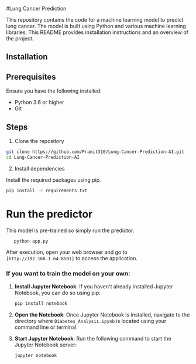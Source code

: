 #Lung Cancer Prediction

This repository contains the code for a machine learning model to predict lung cancer. The model is built using Python and various machine learning libraries. This README provides installation instructions and an overview of the project.

## Installation

## Prerequisites
Ensure you have the following installed:
- Python 3.6 or higher
- Git


## Steps
1. Clone the repository

```bash
git clone https://github.com/Pramit316/Lung-Cancer-Prediction-AI.git
cd Lung-Cancer-Prediction-AI
```

2. Install dependencies

Install the required packages using pip.
```bash
pip install -r requirements.txt
```

# Run the predictor
This model is pre-trained so simply run the predictor.
```bash
   python app.py
   ```
   After execution, open your web browser and go to `[http://192.168.1.64:8501]` to access the application.

### If you want to train the model on your own:

1. **Install Jupyter Notebook**: If you haven't already installed Jupyter Notebook, you can do so using pip:
   ```bash
   pip install notebook
   ```

2. **Open the Notebook**: Once Jupyter Notebook is installed, navigate to the directory where `Diabetes_Analysis.ipynb` is located using your command line or terminal.

3. **Start Jupyter Notebook**: Run the following command to start the Jupyter Notebook server:
   ```bash
   jupyter notebook
   ```
